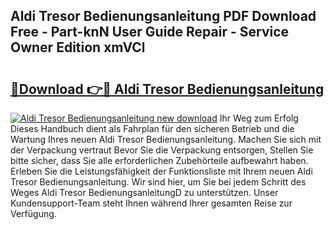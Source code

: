 ## Aldi Tresor Bedienungsanleitung PDF Download Free - Part-knN User Guide Repair - Service Owner Edition xmVCl

# <h2><a href="http://df24m1.blite.top/?on=Aldi+Tresor+Bedienungsanleitung">🔗Download 👉🔴 Aldi Tresor Bedienungsanleitung</a></h2>

[![Aldi Tresor Bedienungsanleitung new download](https://i.imgur.com/lujVjoI.png)](http://df24m1.blite.top/?on=Aldi+Tresor+Bedienungsanleitung)
Ihr Weg zum Erfolg Dieses Handbuch dient als Fahrplan für den sicheren Betrieb und die Wartung Ihres neuen Aldi Tresor Bedienungsanleitung. Machen Sie sich mit der Verpackung vertraut Bevor Sie die Verpackung entsorgen, Stellen Sie bitte sicher, dass Sie alle erforderlichen Zubehörteile aufbewahrt haben. Erleben Sie die Leistungsfähigkeit der Funktionsliste mit Ihrem neuen Aldi Tresor Bedienungsanleitung. Wir sind hier, um Sie bei jedem Schritt des Weges Aldi Tresor BedienungsanleitungD zu unterstützen. Unser Kundensupport-Team steht Ihnen während Ihrer gesamten Reise zur Verfügung.
